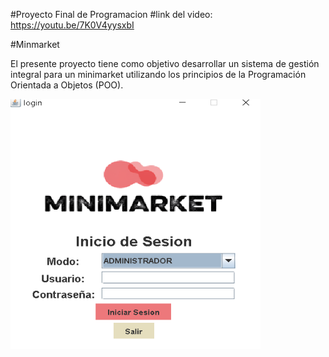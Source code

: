 #Proyecto Final de Programacion
#link del video: https://youtu.be/7K0V4yysxbI

#Minmarket

El presente proyecto tiene como objetivo desarrollar un sistema de gestión integral para un minimarket utilizando los principios de la Programación Orientada a Objetos (POO). 


<img src="src/img/loginCaptura.png" alt="Captura Login" width="400" height="400">

